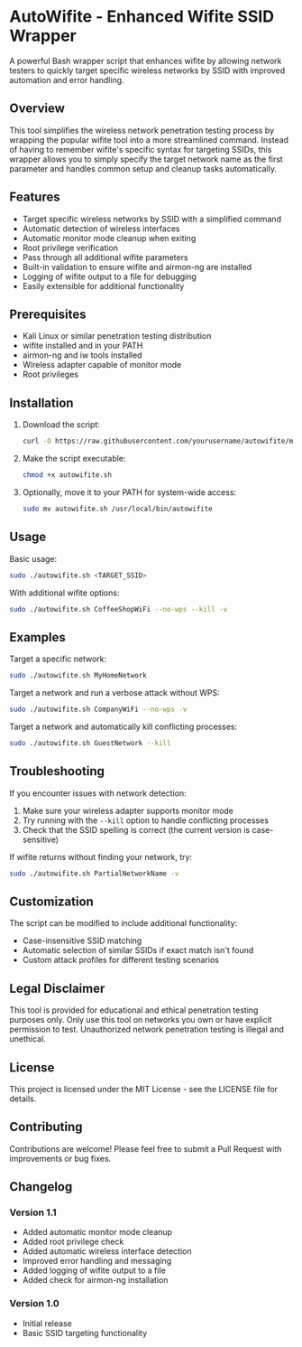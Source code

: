 # AutoWifite - Enhanced Wifite SSID Wrapper

A powerful Bash wrapper script that enhances wifite by allowing network testers to quickly target specific wireless networks by SSID with improved automation and error handling.

## Overview

This tool simplifies the wireless network penetration testing process by wrapping the popular wifite tool into a more streamlined command. Instead of having to remember wifite's specific syntax for targeting SSIDs, this wrapper allows you to simply specify the target network name as the first parameter and handles common setup and cleanup tasks automatically.

## Features

- Target specific wireless networks by SSID with a simplified command
- Automatic detection of wireless interfaces
- Automatic monitor mode cleanup when exiting
- Root privilege verification
- Pass through all additional wifite parameters
- Built-in validation to ensure wifite and airmon-ng are installed
- Logging of wifite output to a file for debugging
- Easily extensible for additional functionality

## Prerequisites

- Kali Linux or similar penetration testing distribution
- wifite installed and in your PATH
- airmon-ng and iw tools installed
- Wireless adapter capable of monitor mode
- Root privileges

## Installation

1. Download the script:
   ```bash
   curl -O https://raw.githubusercontent.com/yourusername/autowifite/main/autowifite.sh
   ```

2. Make the script executable:
   ```bash
   chmod +x autowifite.sh
   ```

3. Optionally, move it to your PATH for system-wide access:
   ```bash
   sudo mv autowifite.sh /usr/local/bin/autowifite
   ```

## Usage

Basic usage:
```bash
sudo ./autowifite.sh <TARGET_SSID>
```

With additional wifite options:
```bash
sudo ./autowifite.sh CoffeeShopWiFi --no-wps --kill -v
```

## Examples

Target a specific network:
```bash
sudo ./autowifite.sh MyHomeNetwork
```

Target a network and run a verbose attack without WPS:
```bash
sudo ./autowifite.sh CompanyWiFi --no-wps -v
```

Target a network and automatically kill conflicting processes:
```bash
sudo ./autowifite.sh GuestNetwork --kill
```

## Troubleshooting

If you encounter issues with network detection:
1. Make sure your wireless adapter supports monitor mode
2. Try running with the `--kill` option to handle conflicting processes
3. Check that the SSID spelling is correct (the current version is case-sensitive)

If wifite returns without finding your network, try:
```bash
sudo ./autowifite.sh PartialNetworkName -v
```

## Customization

The script can be modified to include additional functionality:
- Case-insensitive SSID matching
- Automatic selection of similar SSIDs if exact match isn't found
- Custom attack profiles for different testing scenarios

## Legal Disclaimer

This tool is provided for educational and ethical penetration testing purposes only. Only use this tool on networks you own or have explicit permission to test. Unauthorized network penetration testing is illegal and unethical.

## License

This project is licensed under the MIT License - see the LICENSE file for details.

## Contributing

Contributions are welcome! Please feel free to submit a Pull Request with improvements or bug fixes.

## Changelog

### Version 1.1
- Added automatic monitor mode cleanup
- Added root privilege check
- Added automatic wireless interface detection
- Improved error handling and messaging
- Added logging of wifite output to a file
- Added check for airmon-ng installation

### Version 1.0
- Initial release
- Basic SSID targeting functionality
